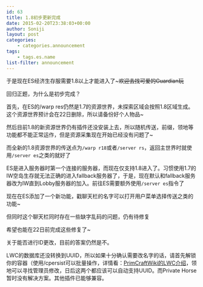 ```yaml
---
id: 63
title: 1.8初步更新完成
date: 2015-02-20T23:38:03+00:00
author: Soniji
layout: post
categories: 
    - categories.announcement
tags:
    - tags.es.name
list-filter: announcement
---
```

于是现在ES经济生存服需要1.8以上才能进入了~<del>欢迎去找可爱的Guardian玩</del>
  
回归正题，为什么是初步完成？
  
首先，在ES的/warp res仍然是1.7的资源世界，未探索区域会按照1.8区域生成。这个资源世界预计会在22日删除，所以请备份好个人物品~
  
然后目前1.8的新资源世界仍有插件还没安装上去，所以随机传送，前缀，领地等功能都不能正常运作，但是资源采集现在开始已经没有问题了~
  
而全新的1.8资源世界的传送点为`/warp r18`或者`/server rs`，返回主世界时就使用`/server es`之类的就好了

ES是进入服务器时第一个连接的服务器，而现在仅支持1.8进入了。习惯使用1.7的IW空岛生存就无法正确的进入fallback服务器了，于是，现在默认和fallback服务器改为IW直到Lobby服务器的加入。前往ES需要额外使用`/server es`指令了

现在在ES添加了一个新功能，戳聊天栏的名字可以打开用户菜单选择传送之类的功能~
  
但同时这个聊天栏同时存在一些缺字乱码的问题，仍有待修复
  
希望也能在22日前完成这些修复了~

关于能否进行ID更改，目前的答案仍然是不。
  
LWC的数据库还没转换到UUID，所以如果十分确认需要改名字的话，请首先解锁你的容器（使用/cpersist可以批量操作，详情看：<a href="http://wiki.primcraft.com/LWC" target="_blank">PrimCraftWiki的LWC介绍</a>，领地可以寻找管理员修改，日后这两个都应该可以自动支持UUID。而Private Horse暂时没有解决方案。其他插件已能够兼容。